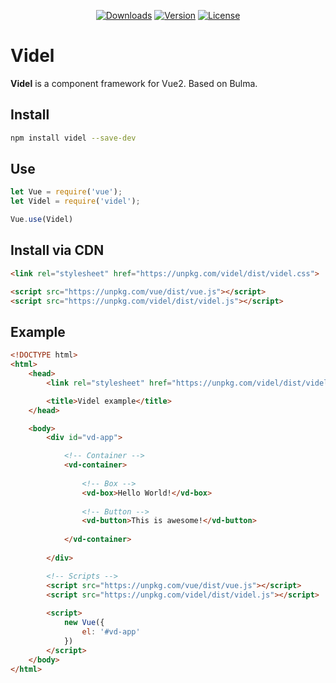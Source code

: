 <p align="center">
    <a href="https://www.npmjs.com/package/videl"><img src="https://img.shields.io/npm/dt/videl.svg" alt="Downloads"></a>
    <a href="https://www.npmjs.com/package/videl"><img src="https://img.shields.io/npm/v/videl.svg" alt="Version"></a>
    <a href="https://www.npmjs.com/package/videl"><img src="https://img.shields.io/npm/l/videl.svg" alt="License"></a>
</p>

# Videl

**Videl** is a component framework for Vue2. Based on Bulma.

## Install

``` bash
npm install videl --save-dev
```

## Use

```javascript
let Vue = require('vue');
let Videl = require('videl');

Vue.use(Videl)
```

## Install via CDN

``` html
<link rel="stylesheet" href="https://unpkg.com/videl/dist/videl.css">

<script src="https://unpkg.com/vue/dist/vue.js"></script>
<script src="https://unpkg.com/videl/dist/videl.js"></script>
```

## Example

``` html
<!DOCTYPE html>
<html>
    <head>
        <link rel="stylesheet" href="https://unpkg.com/videl/dist/videl.css">

        <title>Videl example</title>
    </head>

    <body>
        <div id="vd-app">

            <!-- Container -->
            <vd-container>
            
                <!-- Box -->
                <vd-box>Hello World!</vd-box>
                
                <!-- Button -->
                <vd-button>This is awesome!</vd-button>
                
            </vd-container>
            
        </div>

        <!-- Scripts -->
        <script src="https://unpkg.com/vue/dist/vue.js"></script>
        <script src="https://unpkg.com/videl/dist/videl.js"></script>
        
        <script>
            new Vue({
                el: '#vd-app'
            })
        </script>
    </body>
</html>
```
